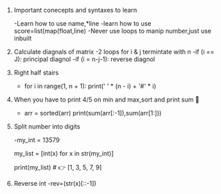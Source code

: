 1. Important conecepts and syntaxes to learn

    -Learn how to use name,*line
    -learn how to use score=list(map(float,line)
    -Never use loops to manip number,just use inbuilt


2. Calculate diagnals of matrix
       -2 loops for i & j termintate with n 
       -if (i == J):
            principal diagnol
        -if (i = n-j-1):
            reverse diagnol
            
3. Right half stairs
    - for i in range(1, n + 1):
     print(' ' * (n  - i) + '#' * i)
            
            
       
4. When you have to print 4/5 on min and max,sort and print sum 🤯
    - arr = sorted(arr)
    print(sum(arr[:-1]),sum(arr[1:]))


5. Split number into digits
    
    -my_int = 13579

    my_list = [int(x) for x in str(my_int)]

    print(my_list)  # 👉️ [1, 3, 5, 7, 9]
    
    
6. Reverse int
    -rev=(str(x)[::-1]) 
